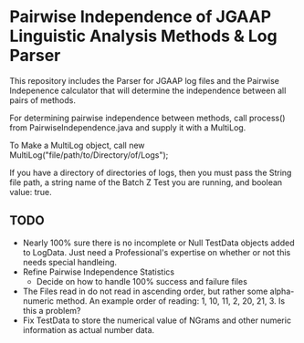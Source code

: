 Pairwise Independence of JGAAP Linguistic Analysis Methods & Log Parser
==

This repository includes the Parser for JGAAP log files and the Pairwise Indepenence calculator that will determine the independence between all pairs of methods.

For determining pairwise independence between methods, call process() from PairwiseIndependence.java and supply it with a MultiLog.

To Make a MultiLog object, call new MultiLog("file/path/to/Directory/of/Logs");

If you have a directory of directories of logs, then you must pass the String file path, a string name of the Batch Z Test you are running, and boolean value: true. 


TODO
--
* Nearly 100% sure there is no incomplete or Null TestData objects added to LogData. Just need a Professional's expertise on whether or not this needs special handleing.
* Refine Pairwise Independence Statistics
    + Decide on how to handle 100% success and failure files
* The Files read in do not read in ascending order, but rather some alpha-numeric method. An example order of reading: 1, 10, 11, 2, 20, 21, 3. Is this a problem?
* Fix TestData to store the numerical value of NGrams and other numeric information as actual number data.

